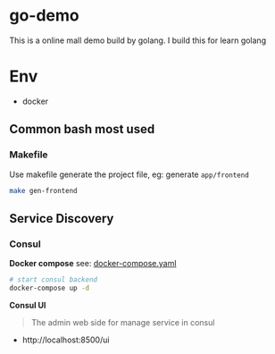 # go-demo
This is a online mall demo build by golang. I build this for learn golang 


# Env 

* docker

## Common bash most used



### Makefile

Use makefile generate the project file,
eg:
generate `app/frontend`

```bash
make gen-frontend
```

## Service Discovery

### Consul

**Docker compose**
see: [docker-compose.yaml](docker-compose.yaml)

```bash
# start consul backend
docker-compose up -d
```

**Consul UI**
> The admin web side for manage service in consul
- http://localhost:8500/ui  
